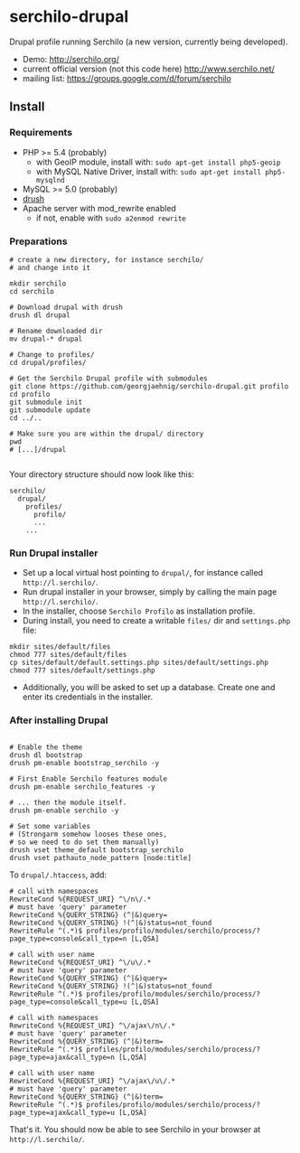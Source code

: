 # serchilo-drupal

Drupal profile running Serchilo (a new version, currently being developed).
- Demo: http://serchilo.org/
- current official version (not this code here) http://www.serchilo.net/
- mailing list: https://groups.google.com/d/forum/serchilo


## Install

### Requirements

- PHP >= 5.4 (probably)
  - with GeoIP module, install with: `sudo apt-get install php5-geoip`
  - with MySQL Native Driver, install with: `sudo apt-get install php5-mysqlnd`
- MySQL >= 5.0 (probably)
- [drush](http://drush.ws/)
- Apache server with mod_rewrite enabled
  - if not, enable with `sudo a2enmod rewrite`

### Preparations
```
# create a new directory, for instance serchilo/
# and change into it

mkdir serchilo
cd serchilo

# Download drupal with drush
drush dl drupal 

# Rename downloaded dir
mv drupal-* drupal

# Change to profiles/
cd drupal/profiles/

# Get the Serchilo Drupal profile with submodules
git clone https://github.com/georgjaehnig/serchilo-drupal.git profilo
cd profilo
git submodule init
git submodule update
cd ../..

# Make sure you are within the drupal/ directory
pwd
# [...]/drupal


```
Your directory structure should now look like this:
```
serchilo/
  drupal/
    profiles/
      profilo/
      ...
    ...
```
### Run Drupal installer

- Set up a local virtual host pointing to `drupal/`, for instance called `http://l.serchilo/`.
- Run drupal installer in your browser, simply by calling the main page `http://l.serchilo/`.
- In the installer, choose `Serchilo Profilo` as installation profile.
- During install, you need to create a writable `files/` dir and `settings.php` file:
```
mkdir sites/default/files
chmod 777 sites/default/files
cp sites/default/default.settings.php sites/default/settings.php
chmod 777 sites/default/settings.php
```
- Additionally, you will be asked to set up a database. Create one and enter its credentials in the installer.

### After installing Drupal
```

# Enable the theme
drush dl bootstrap
drush pm-enable bootstrap_serchilo -y

# First Enable Serchilo features module
drush pm-enable serchilo_features -y

# ... then the module itself.
drush pm-enable serchilo -y

# Set some variables
# (Strongarm somehow looses these ones, 
# so we need to do set them manually)
drush vset theme_default bootstrap_serchilo
drush vset pathauto_node_pattern [node:title]
```

To `drupal/.htaccess`, add:
```
# call with namespaces
RewriteCond %{REQUEST_URI} ^\/n\/.*
# must have 'query' parameter
RewriteCond %{QUERY_STRING} (^|&)query=
RewriteCond %{QUERY_STRING} !(^|&)status=not_found
RewriteRule ^(.*)$ profiles/profilo/modules/serchilo/process/?page_type=console&call_type=n [L,QSA]

# call with user name
RewriteCond %{REQUEST_URI} ^\/u\/.*
# must have 'query' parameter
RewriteCond %{QUERY_STRING} (^|&)query=
RewriteCond %{QUERY_STRING} !(^|&)status=not_found
RewriteRule ^(.*)$ profiles/profilo/modules/serchilo/process/?page_type=console&call_type=u [L,QSA]

# call with namespaces
RewriteCond %{REQUEST_URI} ^\/ajax\/n\/.*
# must have 'query' parameter
RewriteCond %{QUERY_STRING} (^|&)term=
RewriteRule ^(.*)$ profiles/profilo/modules/serchilo/process/?page_type=ajax&call_type=n [L,QSA]

# call with user name
RewriteCond %{REQUEST_URI} ^\/ajax\/u\/.*
# must have 'query' parameter
RewriteCond %{QUERY_STRING} (^|&)term=
RewriteRule ^(.*)$ profiles/profilo/modules/serchilo/process/?page_type=ajax&call_type=u [L,QSA]
```

That's it. You should now be able to see Serchilo in your browser at `http://l.serchilo/`.
